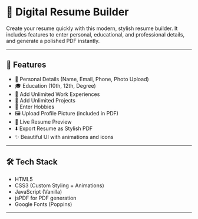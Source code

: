 # 💼 Digital Resume Builder

Create your resume quickly with this modern, stylish resume builder. It includes features to enter personal, educational, and professional details, and generate a polished PDF instantly.

---

## 🚀 Features

- 👤 Personal Details (Name, Email, Phone, Photo Upload)
- 🎓 Education (10th, 12th, Degree)
- 💼 Add Unlimited Work Experiences
- 📌 Add Unlimited Projects
- 🎨 Enter Hobbies
- 🖼️ Upload Profile Picture (included in PDF)
- 📄 Live Resume Preview
- ⬇️ Export Resume as Stylish PDF
- ✨ Beautiful UI with animations and icons

---

## 🛠 Tech Stack

- HTML5
- CSS3 (Custom Styling + Animations)
- JavaScript (Vanilla)
- jsPDF for PDF generation
- Google Fonts (Poppins)

---


